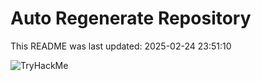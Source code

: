# Auto Regenerate Repository

This README was last updated: 2025-02-24 23:51:10

 ![TryHackMe](https://tryhackme.com/badge/533634)
